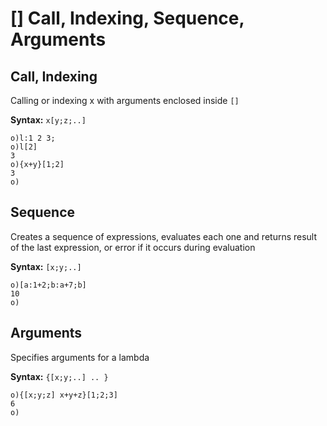 # [] Call, Indexing, Sequence, Arguments

## Call, Indexing

Calling or indexing x with arguments enclosed inside ```[]```

**Syntax:** ```x[y;z;..]```

```o
o)l:1 2 3;
o)l[2]
3
o){x+y}[1;2]
3
o)
```

## Sequence

Creates a sequence of expressions, evaluates each one and returns result of the last expression, or error if it occurs during evaluation

**Syntax:** ```[x;y;..]```

```o
o)[a:1+2;b:a+7;b]
10
o)
```

## Arguments

Specifies arguments for a lambda

**Syntax:** ```{[x;y;..] .. }```

```o
o){[x;y;z] x+y+z}[1;2;3]
6
o)
```
